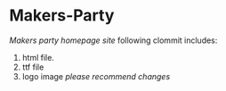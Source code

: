 # Makers-Party

*Makers party homepage site*
following clommit includes:
1. html file.
2. ttf file
3. logo image
_please recommend changes_
